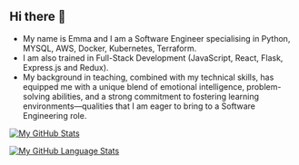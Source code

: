 ## Hi there 👋

- My name is Emma and I am a Software Engineer specialising in Python, MYSQL, AWS, Docker, Kubernetes, Terraform. 
- I am also trained in Full-Stack Development (JavaScript, React, Flask, Express.js and Redux).
- My background in teaching, combined with my technical skills, has equipped me with a unique blend of emotional intelligence, problem-solving abilities, and a strong commitment to fostering learning environments—qualities that I am eager to bring to a Software Engineering role.

[![My GitHub Stats](https://github-readme-stats.vercel.app/api/?username=jourzy&count_private=true&theme=tokyonight&showicons=true)]()

[![My GitHub Language Stats](https://github-readme-stats.vercel.app/api/top-langs/?username=jourzy&langs_count=5&theme=tokyonight)]()


<!--
**jourzy/jourzy** is a ✨ _special_ ✨ repository because its `README.md` (this file) appears on your GitHub profile.

Here are some ideas to get you started:

- 🔭 I’m currently working on ...
- 🌱 I’m currently learning ...
- 👯 I’m looking to collaborate on ...
- 🤔 I’m looking for help with ...
- 💬 Ask me about ...
- 📫 How to reach me: ...
- 😄 Pronouns: ...
- ⚡ Fun fact: ...
-->
